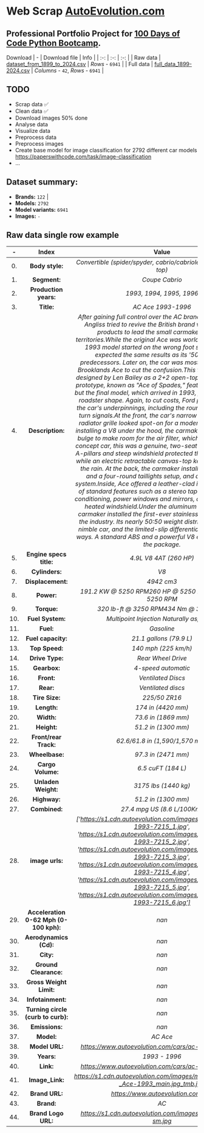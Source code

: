 # Web Scrap [AutoEvolution.com](https://www.autoevolution.com/)

## Professional Portfolio Project for [100 Days of Code Python Bootcamp](https://github.com/redrum88/100-Days-of-Code-Python-Bootcamp).

Download 
| - | Download file | Info |
| :-: | :-: | :-: |
| Raw data | [dataset_from_1899_to_2024.csv](https://github.com/redrum88/autoevolution/raw/main/data/dataset_from_1899_to_2024.csv)  | *Rows* - `6941` |
| Full data | [full_data_1899-2024.csv](https://github.com/redrum88/autoevolution/raw/main/data/full_data_1899-2024.csv) | *Columns* - `42`, *Rows* - `6941` |

## TODO
* Scrap data ✅
* Clean data ✅
* Download images 50% done
* Analyse data
* Visualize data
* Preprocess data
* Preprocess images
* Create base model for image classification for 2792 different car models https://paperswithcode.com/task/image-classification
* ...

## Dataset summary:
* **Brands:** `122` |
* **Models:** `2792` 
* **Model variants:** `6941`
* **Images:** `-`

## Raw data single row example
| - | Index | Value | Description |
| :-: | :-: | :-: | :-: |
| 0. | **Body style:** | *Convertible (spider/spyder, cabrio/cabriolet, drop/open/soft top)* |
| 1. | **Segment:** | *Coupe Cabrio* |
| 2. | **Production years:** | *1993, 1994, 1995, 1996* |
| 3. | **Title:** | *AC  Ace 1993-1996* |
| 4. | **Description:** | *After gaining full control over the AC brand, Ford and Brian Angliss tried to revive the British brand with innovative products to lead the small carmaker into new territories.While the original Ace was worldwide famous, the 1993 model started on the wrong foot since everyone expected the same results as its '50s and '60s predecessors. Later on, the car was mostly known as the Brooklands Ace to cut the confusion.This time, the car was designed by Len Bailey as a 2+2 open-top vehicle. The first prototype, known as "Ace of Spades," featured a targa-top, but the final model, which arrived in 1993, featured a classic roadster shape. Again, to cut costs, Ford provided most of the car's underpinnings, including the round headlights and turn signals.At the front, the car's narrow end with a small radiator grille looked spot-on for a modern roadster. After installing a V8 under the hood, the carmaker had to create a bulge to make room for the air filter, which it did. Unlike the concept car, this was a genuine, two-seat roadster. Its thick A-pillars and steep windshield protected them while driving, while an electric retractable canvas-top kept them dry from the rain. At the back, the carmaker installed a short trunk and a four-round taillights setup, and a dual exhaust system.Inside, Ace offered a leather-clad interior and plenty of standard features such as a stereo tape CD player, air-conditioning, power windows and mirrors, and an electrically heated windshield.Under the aluminum bodywork, the carmaker installed the first-ever stainless-steel chassis in the industry. Its nearly 50:50 weight distribution made it a nimble car, and the limited-slip differential helped in many ways. A standard ABS and a powerful V8 engine completed the package.* |
| 5. | **Engine specs title:** | *4.9L V8 4AT (260 HP)* |
| 6. | **Cylinders:** | *V8* |
| 7. | **Displacement:** | *4942 cm3* |
| 8. | **Power:** | *191.2 KW @ 5250 RPM260 HP @ 5250 RPM256 BHP @ 5250 RPM* |
| 9. | **Torque:** | *320 lb-ft @ 3250 RPM434 Nm @ 3250 RPM* |
| 10. | **Fuel System:** | *Multipoint Injection Naturally aspirated* |
| 11. | **Fuel:** | *Gasoline* |
| 12. | **Fuel capacity:** | *21.1 gallons (79.9 L)* |
| 13. | **Top Speed:** | *140 mph (225 km/h)* |
| 14. | **Drive Type:** | *Rear Wheel Drive* |
| 15. | **Gearbox:** | *4-speed automatic* |
| 16. | **Front:** | *Ventilated Discs* |
| 17. | **Rear:** | *Ventilated discs* |
| 18. | **Tire Size:** | *225/50 ZR16* |
| 19. | **Length:** | *174 in (4420 mm)* |
| 20. | **Width:** | *73.6 in (1869 mm)* |
| 21. | **Height:** | *51.2 in (1300 mm)* |
| 22. | **Front/rear Track:** | *62.6/61.8 in (1,590/1,570 mm)* |
| 23. | **Wheelbase:** | *97.3 in (2471 mm)* |
| 24. | **Cargo Volume:** | *6.5 cuFT (184 L)* |
| 25. | **Unladen Weight:** | *3175 lbs (1440 kg)* |
| 26. | **Highway:** | *51.2 in (1300 mm)* |
| 27. | **Combined:** | *27.4 mpg US (8.6 L/100Km)* |
| 28. | **image urls:** | *['https://s1.cdn.autoevolution.com/images/gallery/ac-ace-1993-7215_1.jpg', 'https://s1.cdn.autoevolution.com/images/gallery/ac-ace-1993-7215_2.jpg', 'https://s1.cdn.autoevolution.com/images/gallery/ac-ace-1993-7215_3.jpg', 'https://s1.cdn.autoevolution.com/images/gallery/ac-ace-1993-7215_4.jpg', 'https://s1.cdn.autoevolution.com/images/gallery/ac-ace-1993-7215_5.jpg', 'https://s1.cdn.autoevolution.com/images/gallery/ac-ace-1993-7215_6.jpg']* |
| 29. | **Acceleration 0-62 Mph (0-100 kph):** | *nan* |
| 30. | **Aerodynamics (Cd):** | *nan* |
| 31. | **City:** | *nan* |
| 32. | **Ground Clearance:** | *nan* |
| 33. | **Gross Weight Limit:** | *nan* |
| 34. | **Infotainment:** | *nan* |
| 35. | **Turning circle (curb to curb):** | *nan* |
| 36. | **Emissions:** | *nan* |
| 37. | **Model:** | *AC  Ace* |
| 38. | **Model URL:** | *https://www.autoevolution.com/cars/ac-ace-1993.html* |
| 39. | **Years:** | *1993 - 1996* |
| 40. | **Link:** | *https://www.autoevolution.com/cars/ac-ace-1993.html* |
| 41. | **Image_Link:** | *https://s1.cdn.autoevolution.com/images/models/thumb/AC-_Ace-1993_main.jpg_tmb.jpg* |
| 42. | **Brand URL:** | *https://www.autoevolution.com/ac/* |
| 43. | **Brand:** | *AC* |
| 44. | **Brand Logo URL:** | *https://s1.cdn.autoevolution.com/images/producers/ac-sm.jpg* |

